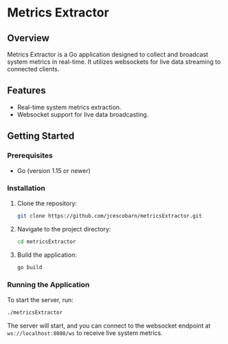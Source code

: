 # Metrics Extractor

## Overview
Metrics Extractor is a Go application designed to collect and broadcast system metrics in real-time. It utilizes websockets for live data streaming to connected clients.

## Features
- Real-time system metrics extraction.
- Websocket support for live data broadcasting.

## Getting Started

### Prerequisites
- Go (version 1.15 or newer)

### Installation
1. Clone the repository:
   ```bash
   git clone https://github.com/jcescobarn/metricsExtractor.git
   ```
2. Navigate to the project directory:
   ```bash
   cd metricsExtractor
   ```
3. Build the application:
   ```bash
   go build
   ```

### Running the Application
To start the server, run:
```bash
./metricsExtractor
```
The server will start, and you can connect to the websocket endpoint at `ws://localhost:8080/ws` to receive live system metrics.

